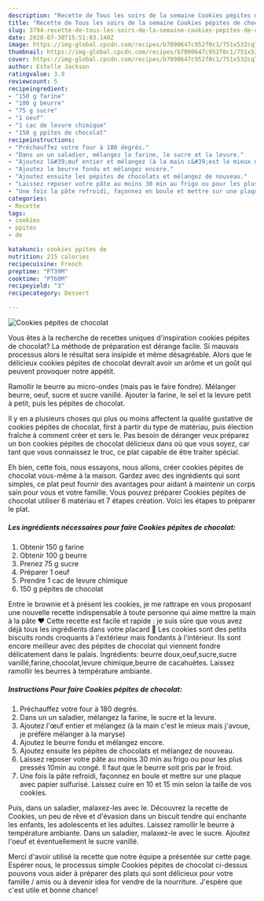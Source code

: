```yaml
---
description: "Recette de Tous les soirs de la semaine Cookies pépites de chocolat"
title: "Recette de Tous les soirs de la semaine Cookies pépites de chocolat"
slug: 3794-recette-de-tous-les-soirs-de-la-semaine-cookies-pepites-de-chocolat
date: 2020-07-30T15:51:03.140Z
image: https://img-global.cpcdn.com/recipes/b7090647c952f0c1/751x532cq70/cookies-pepites-de-chocolat-photo-principale-de-la-recette.jpg
thumbnail: https://img-global.cpcdn.com/recipes/b7090647c952f0c1/751x532cq70/cookies-pepites-de-chocolat-photo-principale-de-la-recette.jpg
cover: https://img-global.cpcdn.com/recipes/b7090647c952f0c1/751x532cq70/cookies-pepites-de-chocolat-photo-principale-de-la-recette.jpg
author: Estelle Jackson
ratingvalue: 3.9
reviewcount: 5
recipeingredient:
- "150 g farine"
- "100 g beurre"
- "75 g sucre"
- "1 oeuf"
- "1 cac de levure chimique"
- "150 g ppites de chocolat"
recipeinstructions:
- "Préchauffez votre four à 180 degrés."
- "Dans un un saladier, mélangez la farine, le sucre et la levure."
- "Ajoutez l&#39;œuf entier et mélangez (à la main c&#39;est le mieux mais j&#39;avoue, je préfère mélanger à la maryse)"
- "Ajoutez le beurre fondu et mélangez encore."
- "Ajoutez ensuite les pépites de chocolats et mélangez de nouveau."
- "Laissez reposer votre pâte au moins 30 min au frigo ou pour les plus pressés 10min au congé. Il faut que le beurre soit pris par le froid."
- "Une fois la pâte refroidi, façonnez en boule et mettre sur une plaque avec papier sulfurisé. Laissez cuire en 10 et 15 min selon la taille de vos cookies."
categories:
- Recette
tags:
- cookies
- ppites
- de

katakunci: cookies ppites de 
nutrition: 215 calories
recipecuisine: French
preptime: "PT39M"
cooktime: "PT60M"
recipeyield: "3"
recipecategory: Dessert

---
```



![Cookies pépites de chocolat](https://img-global.cpcdn.com/recipes/b7090647c952f0c1/751x532cq70/cookies-pepites-de-chocolat-photo-principale-de-la-recette.jpg)

Vous êtes à la recherche de recettes uniques d'inspiration cookies pépites de chocolat? La méthode de préparation est dérange facile. Si mauvais processus alors le résultat sera insipide et même désagréable. Alors que le délicieux cookies pépites de chocolat devrait avoir un arôme et un goût qui peuvent provoquer notre appétit.

Ramollir le beurre au micro-ondes (mais pas le faire fondre). Mélanger beurre, oeuf, sucre et sucre vanillé. Ajouter la farine, le sel et la levure petit à petit, puis les pépites de chocolat.

Il y en a plusieurs choses qui plus ou moins affectent la qualité gustative de cookies pépites de chocolat, first à partir du type de matériau, puis élection fraîche à comment créer et sers le. Pas besoin de déranger veux préparez un bon cookies pépites de chocolat délicieux dans où que vous soyez, car tant que vous connaissez le truc, ce plat capable de être traiter spécial.


Eh bien, cette fois, nous essayons, nous allons, créer cookies pépites de chocolat vous-même à la maison. Gardez avec des ingrédients qui sont simples, ce plat peut fournir des avantages pour aidant à maintenir un corps sain pour vous et votre famille. Vous pouvez préparer Cookies pépites de chocolat utiliser 6 matériau et 7 étapes création. Voici les étapes to préparer le plat.

<!--inarticleads1-->

##### Les ingrédients nécessaires pour faire Cookies pépites de chocolat:

1. Obtenir 150 g farine
1. Obtenir 100 g beurre
1. Prenez 75 g sucre
1. Préparer 1 oeuf
1. Prendre 1 cac de levure chimique
1.  150 g pépites de chocolat


Entre le brownie et à présent les cookies, je me rattrape en vous proposant une nouvelle recette indispensable à toute personne qui aime mettre la main à la pâte ♥ Cette recette est facile et rapide : je suis sûre que vous avez déjà tous les ingrédients dans votre placard 🙂 Les cookies sont des petits biscuits ronds croquants à l&#39;extérieur mais fondants à l&#39;intérieur. Ils sont encore meilleur avec des pépites de chocolat qui viennent fondre délicatement dans le palais. Ingrédients: beurre doux,oeuf,sucre,sucre vanillé,farine,chocolat,levure chimique,beurre de cacahuètes. Laissez ramollir les beurres à température ambiante. 

<!--inarticleads2-->

##### Instructions Pour faire Cookies pépites de chocolat:

1. Préchauffez votre four à 180 degrés.
1. Dans un un saladier, mélangez la farine, le sucre et la levure.
1. Ajoutez l&#39;œuf entier et mélangez (à la main c&#39;est le mieux mais j&#39;avoue, je préfère mélanger à la maryse)
1. Ajoutez le beurre fondu et mélangez encore.
1. Ajoutez ensuite les pépites de chocolats et mélangez de nouveau.
1. Laissez reposer votre pâte au moins 30 min au frigo ou pour les plus pressés 10min au congé. Il faut que le beurre soit pris par le froid.
1. Une fois la pâte refroidi, façonnez en boule et mettre sur une plaque avec papier sulfurisé. Laissez cuire en 10 et 15 min selon la taille de vos cookies.


Puis, dans un saladier, malaxez-les avec le. Découvrez la recette de Cookies, un peu de rêve et d&#39;évasion dans un biscuit tendre qui enchante les enfants, les adolescents et les adultes. Laissez ramollir le beurre à température ambiante. Dans un saladier, malaxez-le avec le sucre. Ajoutez l&#39;oeuf et éventuellement le sucre vanillé. 


Merci d'avoir utilisé la recette que notre équipe a présentée sur cette page. Espérer nous, le processus simple Cookies pépites de chocolat ci-dessus pouvons vous aider à préparer des plats qui sont délicieux pour votre famille / amis ou à devenir idea for vendre de la nourriture. J'espère que c'est utile et bonne chance!

